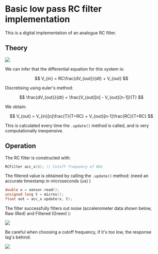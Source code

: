 # Basic low pass RC filter implementation
This is a digital implementation of an analogue RC filter.

## Theory

<img src="https://github.com/robosam2003/RCFilter/blob/main/resources/RCFilterDiagram.jpg">


We can infer that the differential equation for this system is:

$$
V_{in} = RC\frac{dV_{out}}{dt} + V_{out}
$$

Discretising using euler's method:

$$
\frac{dV_{out}}{dt} = \frac{V_{out}[n] - V_{out}[n-1]}{T}
$$

We obtain:

$$
V_{out} = V_{in}[n]\frac{T}{T+RC} + V_{out}[n-1]\frac{RC}{T+RC}
$$

This is calculated every time the `.update()` method is called, and is very computationally inexpensive.

## Operation

The RC filter is constructed with:
```cpp
RCFilter acc_x(8); // Cutoff frequency of 8Hz 
```

The filtered value is obtained by calling the `.update()` method: (need an accurate timestamp in microseconds (us) )
```cpp
double x = sensor.read();
unsigned long t = micros();
float out = acc_x.update(x, t);
```


The filter successfully filters out noise (accelerometer data shown below, Raw (Red) and Filtered (Green) ):

<img src = "https://github.com/robosam2003/RCFilter/blob/main/resources/filtersNoise.jpg">

Be careful when choosing a cutoff frequency, if it's too low, the response lag's behind:

<img src = "https://github.com/robosam2003/RCFilter/blob/main/resources/slowResponse.jpg">
